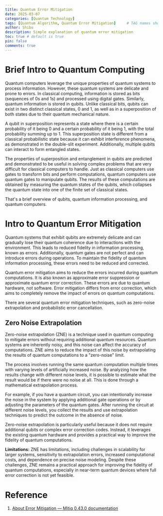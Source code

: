 ```yaml
---
title: Quantum Error Mitigation
date: 2025-03-07
categories: [Quantum Technology]
tags: [Quantum Algorithm, Quantum Error Mitigation]     # TAG names should always be lowercase
author: Shibu
description: Simple explanation of quantum error mitigation
toc: true # default is true
pin: false
comments: true
---
```


# Brief Intro to Quantum Computing
Quantum computers leverage the unique properties of quantum systems to process information. However, these quantum systems are delicate and prone to errors. In classical computing, information is stored as bits (sequences of 0s and 1s) and processed using digital gates. Similarly, quantum information is stored in qubits. Unlike classical bits, qubits can exist in two distinct classical states, 0 and 1, as well as in a superposition of both states due to their quantum mechanical nature.

A qubit in superposition represents a state where there is a certain probability of it being 0 and a certain probability of it being 1, with the total probability summing up to 1. This superposition state is different from a classical probabilistic state because it can exhibit interference phenomena, as demonstrated in the double-slit experiment. Additionally, multiple qubits can interact to form entangled states.

The properties of superposition and entanglement in qubits are predicted and demonstrated to be useful in solving complex problems that are very difficult for classical computers to handle. Just as classical computers use gates to transform bits and perform computations, quantum computers use quantum gates to manipulate qubits. The results of these computations are obtained by measuring the quantum states of the qubits, which collapses the quantum state into one of the finite set of classical states.

That's a brief overview of qubits, quantum information processing, and quantum computers.

# Intro to Quantum Error Mitigation
Quantum systems that exhibit qubits are extremely delicate and can gradually lose their quantum coherence due to interactions with the environment. This leads to reduced fidelity in information processing, known as errors. Additionally, quantum gates are not perfect and can introduce errors during operations. To maintain the fidelity of quantum information processing, these errors need to be reduced and corrected.

Quantum error mitigation aims to reduce the errors incurred during quantum computations. It is also known as approximate error suppression or approximate quantum error correction. These errors are due to quantum hardware, not software. Error mitigation differs from error correction, which aims to completely remove the impact of errors on quantum computations.

There are several quantum error mitigation techniques, such as zero-noise extrapolation and probabilistic error cancellation.

## Zero Noise Extrapolation
Zero-noise extrapolation (ZNE) is a technique used in quantum computing to mitigate errors without requiring additional quantum resources. Quantum systems are inherently noisy, and this noise can affect the accuracy of computations. ZNE aims to reduce the impact of this noise by extrapolating the results of quantum computations to a "zero-noise" limit.

The process involves running the same quantum computation multiple times with varying levels of artificially increased noise. By analyzing how the results change with different noise levels, it is possible to estimate what the result would be if there were no noise at all. This is done through a mathematical extrapolation process.

For example, if you have a quantum circuit, you can intentionally increase the noise in the system by applying additional gate operations or by adjusting the parameters of the quantum gates. After running the circuit at different noise levels, you collect the results and use extrapolation techniques to predict the outcome in the absence of noise.

Zero-noise extrapolation is particularly useful because it does not require additional qubits or complex error correction codes. Instead, it leverages the existing quantum hardware and provides a practical way to improve the fidelity of quantum computations.

**Limitations:** ZNE has limitations, including challenges in scalability for larger systems, sensitivity to extrapolation errors, increased computational costs, and dependence on precise noise modeling. Despite these challenges, ZNE remains a practical approach for improving the fidelity of quantum computations, especially in near-term quantum devices where full error correction is not yet feasible.

# Reference
1. [About Error Mitigation — Mitiq 0.43.0 documentation](https://mitiq.readthedocs.io/en/stable/guide/error-mitigation.html)
